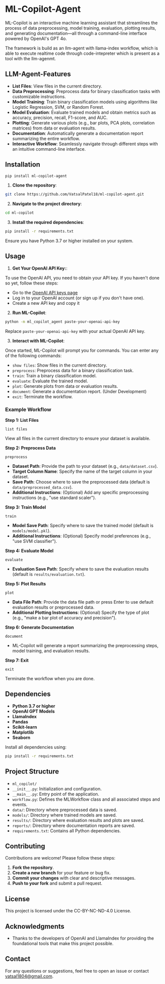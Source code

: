 # ML-Copilot-Agent

ML-Copilot is an interactive machine learning assistant that streamlines the process of data preprocessing, model training, evaluation, plotting results, and generating documentation—all through a command-line interface powered by OpenAI's GPT 4o.

The framework is build as an llm-agent with llama-index workflow, which is able to execute realtime code through code-intepreter which is present as a tool with the llm-agenmt. 

## LLM-Agent-Features

- **List Files**: View files in the current directory.
- **Data Preprocessing**: Preprocess data for binary classification tasks with customizable instructions.
- **Model Training**: Train binary classification models using algorithms like Logistic Regression, SVM, or Random Forest.
- **Model Evaluation**: Evaluate trained models and obtain metrics such as accuracy, precision, recall, F1-score, and AUC.
- **Plotting**: Generate various plots (e.g., bar plots, PCA plots, correlation matrices) from data or evaluation results.
- **Documentation**: Automatically generate a documentation report summarizing the entire workflow.
- **Interactive Workflow**: Seamlessly navigate through different steps with an intuitive command-line interface.

## Installation

```bash
pip install ml-copilot-agent
```

1. **Clone the repository**:
```bash
git clone https://github.com/VatsalPatel18/ml-copilot-agent.git
```

2. **Navigate to the project directory**:
```bash
cd ml-copilot
```

3. **Install the required dependencies**:
```bash
pip install -r requirements.txt
```


Ensure you have Python 3.7 or higher installed on your system.

## Usage

1. **Get Your OpenAI API Key:**:

To use the OpenAI API, you need to obtain your API key. If you haven't done so yet, follow these steps:
- Go to the [OpenAI API keys page](https://platform.openai.com/account/api-keys)
- Log in to your OpenAI account (or sign up if you don't have one).
- Create a new API key and copy it

2. **Run ML-Copilot**:
```bash
python -m ml_copilot_agent paste-your-openai-api-key
```

Replace `paste-your-openai-api-key` with your actual OpenAI API key.

3. **Interact with ML-Copilot**:

Once started, ML-Copilot will prompt you for commands. You can enter any of the following commands:

- `show files`: Show files in the current directory.
- `preprocess`: Preprocess data for a binary classification task.
- `train`: Train a binary classification model.
- `evaluate`: Evaluate the trained model.
- `plot`: Generate plots from data or evaluation results.
- `document`: Generate a documentation report. (Under Development)
- `exit`: Terminate the workflow.

### Example Workflow

**Step 1: List Files**

```
list files
```

View all files in the current directory to ensure your dataset is available.

**Step 2: Preprocess Data**
```
preprocess
```

- **Dataset Path**: Provide the path to your dataset (e.g., `data/dataset.csv`).
- **Target Column Name**: Specify the name of the target column in your dataset.
- **Save Path**: Choose where to save the preprocessed data (default is `data/preprocessed_data.csv`).
- **Additional Instructions**: (Optional) Add any specific preprocessing instructions (e.g., "use standard scaler").

**Step 3: Train Model**
```
train
```

- **Model Save Path**: Specify where to save the trained model (default is `models/model.pkl`).
- **Additional Instructions**: (Optional) Specify model preferences (e.g., "use SVM classifier").

**Step 4: Evaluate Model**
```
evaluate
```

- **Evaluation Save Path**: Specify where to save the evaluation results (default is `results/evaluation.txt`).

**Step 5: Plot Results**

```
plot
```

- **Data File Path**: Provide the data file path or press Enter to use default evaluation results or preprocessed data.
- **Additional Plotting Instructions**: (Optional) Specify the type of plot (e.g., "make a bar plot of accuracy and precision").

**Step 6: Generate Documentation**

```
document
```

- ML-Copilot will generate a report summarizing the preprocessing steps, model training, and evaluation results.

**Step 7: Exit**

```
exit
```

Terminate the workflow when you are done.

## Dependencies

- **Python 3.7 or higher**
- **OpenAI GPT Models**
- **LlamaIndex**
- **Pandas**
- **Scikit-learn**
- **Matplotlib**
- **Seaborn**

Install all dependencies using:
```bash
pip install -r requirements.txt
```
## Project Structure

- `ml_copilot/`
- `__init__.py`: Initialization and configuration.
- `__main__.py`: Entry point of the application.
- `workflow.py`: Defines the MLWorkflow class and all associated steps and events.
- `data/`: Directory where preprocessed data is saved.
- `models/`: Directory where trained models are saved.
- `results/`: Directory where evaluation results and plots are saved.
- `reports/`: Directory where documentation reports are saved.
- `requirements.txt`: Contains all Python dependencies.

## Contributing

Contributions are welcome! Please follow these steps:

1. **Fork the repository**.
2. **Create a new branch** for your feature or bug fix.
3. **Commit your changes** with clear and descriptive messages.
4. **Push to your fork** and submit a pull request.

## License

This project is licensed under the CC-BY-NC-ND-4.0 License.

## Acknowledgments

- Thanks to the developers of OpenAI and LlamaIndex for providing the foundational tools that make this project possible.

## Contact

For any questions or suggestions, feel free to open an issue or contact vatsal1804@gmail.com.


